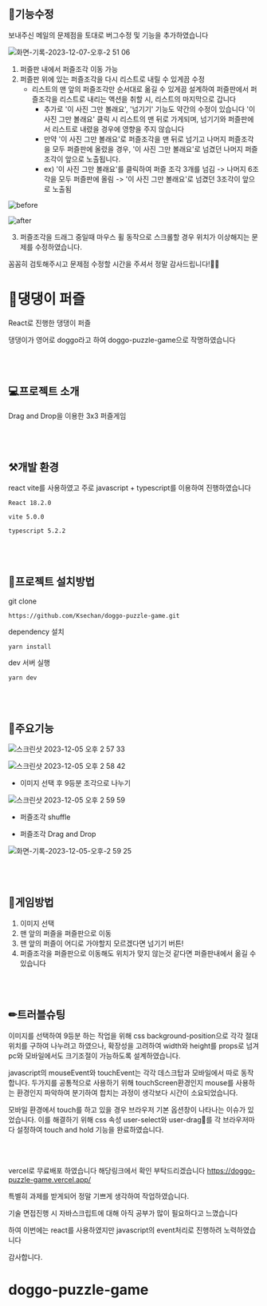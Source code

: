 ## 🎡기능수정

보내주신 메일의 문제점을 토대로 버그수정 및 기능을 추가하였습니다

![화면-기록-2023-12-07-오후-2 51 06](https://github.com/Ksechan/doggo-puzzle-game/assets/74916518/7dddd911-0713-4afe-8e2c-012f0eb21a30)

1. 퍼즐판 내에서 퍼즐조각 이동 가능
2. 퍼즐판 위에 있는 퍼즐조각을 다시 리스트로 내릴 수 있게끔 수정
   - 리스트의 맨 앞의 퍼즐조각만 순서대로 옮길 수 있게끔 설계하여 퍼즐판에서 퍼즐조각을 리스트로 내리는 액션을 취할 시, 리스트의 마지막으로 갑니다
     - 추가로 '이 사진 그만 볼래요', '넘기기' 기능도 약간의 수정이 있습니다 '이 사진 그만 볼래요' 클릭 시 리스트의 맨 뒤로 가게되며, 넘기기와 퍼즐판에서 리스트로 내렸을 경우에 영향을 주지 않습니다
     - 만약 '이 사진 그만 볼래요'로 퍼즐조각을 맨 뒤로 넘기고 나머지 퍼즐조각을 모두 퍼즐판에 올렸을 경우, '이 사진 그만 볼래요'로 넘겼던 나머지 퍼즐조각이 앞으로 노출됩니다.
     - ex) '이 사진 그만 볼래요'를 클릭하여 퍼즐 조각 3개를 넘김 -> 나머지 6조각을 모두 퍼즐판에 올림 -> '이 사진 그만 볼래요'로 넘겼던 3조각이 앞으로 노출됨
    

![before](https://github.com/Ksechan/doggo-puzzle-game/assets/74916518/b7044b96-b535-4c76-948e-676bb9a76a3f)

![after](https://github.com/Ksechan/doggo-puzzle-game/assets/74916518/676e559a-c018-47bd-8cb4-dccd982344ae)

3. 퍼즐조각을 드래그 중일때 마우스 휠 동작으로 스크롤할 경우 위치가 이상해지는 문제를 수정하였습니다.


꼼꼼히 검토해주시고 문제점 수정할 시간을 주셔서 정말 감사드립니다!🙇‍♂️


# 🐶댕댕이 퍼즐

React로 진행한 댕댕이 퍼즐

댕댕이가 영어로 doggo라고 하여 doggo-puzzle-game으로 작명하였습니다

<br/>
<br/>

## 💻프로젝트 소개

Drag and Drop을 이용한 3x3 퍼즐게임

<br/>
<br/>

## ⚒개발 환경

react vite를 사용하였고 주로 javascript + typescript를 이용하여 진행하였습니다
```
React 18.2.0
```
```
vite 5.0.0
```
```
typescript 5.2.2
```

<br/>
<br/>

## 💾프로젝트 설치방법
git clone
```
https://github.com/Ksechan/doggo-puzzle-game.git
```

dependency 설치
```
yarn install
```

dev 서버 실행
```
yarn dev
```


<br/>
<br/>

## 🔮주요기능

![스크린샷 2023-12-05 오후 2 57 33](https://github.com/Ksechan/doggo-puzzle-game/assets/74916518/cca0afac-158f-44ef-887a-263fa6e88e64)

![스크린샷 2023-12-05 오후 2 58 42](https://github.com/Ksechan/doggo-puzzle-game/assets/74916518/d46c061a-2522-4c16-8c8d-26b77671968e)

* 이미지 선택 후 9등분 조각으로 나누기

![스크린샷 2023-12-05 오후 2 59 59](https://github.com/Ksechan/doggo-puzzle-game/assets/74916518/ead934eb-7ffb-45cc-8210-833c183d2290)
  
* 퍼즐조각 shuffle

* 퍼즐조각 Drag and Drop

![화면-기록-2023-12-05-오후-2 59 25](https://github.com/Ksechan/doggo-puzzle-game/assets/74916518/04ae05f5-7356-4e9e-ad1e-a9d2d9f043dd)

<br/>
<br/>

## 🏓게임방법

1. 이미지 선택
2. 맨 앞의 퍼즐을 퍼즐판으로 이동
3. 맨 앞의 퍼즐이 어디로 가야할지 모르겠다면 넘기기 버튼!
4. 퍼즐조각을 퍼즐판으로 이동해도 위치가 맞지 않는것 같다면 퍼즐판내에서 옮길 수 있습니다

<br/>
<br/>

## ✏트러블슈팅

이미지를 선택하여 9등분 하는 작업을 위해 css background-position으로 각각 절대위치를 구하여 나누려고 하였으나, 확장성을 고려하여 width와 height를 props로 넘겨 pc와 모바일에서도 크기조절이 가능하도록 설계하였습니다.

javascript의 mouseEvent와 touchEvent는 각각 데스크탑과 모바일에서 따로 동작합니다. 두가지를 공통적으로 사용하기 위해 touchScreen환경인지 mouse를 사용하는 환경인지 파악하여 분기하여 합치는 과정이 생각보다 시간이 소요되었습니다.

모바일 환경에서 touch를 하고 있을 경우 브라우저 기본 옵션창이 나타나는 이슈가 있었습니다. 이를 해결하기 위해 css 속성 user-select와 user-drag를 각 브라우저마다 설정하여 touch and hold 기능을 완료하였습니다.

<br/>
<br/>

vercel로 무료배포 하였습니다 해당링크에서 확인 부탁드리겠습니다 <https://doggo-puzzle-game.vercel.app/>


특별히 과제를 받게되어 정말 기쁘게 생각하여 작업하였습니다.

기술 면접진행 시 자바스크립트에 대해 아직 공부가 많이 필요하다고 느꼈습니다

하여 이번에는 react를 사용하였지만 javascript의 event처리로 진행하려 노력하였습니다

감사합니다.



# doggo-puzzle-game
